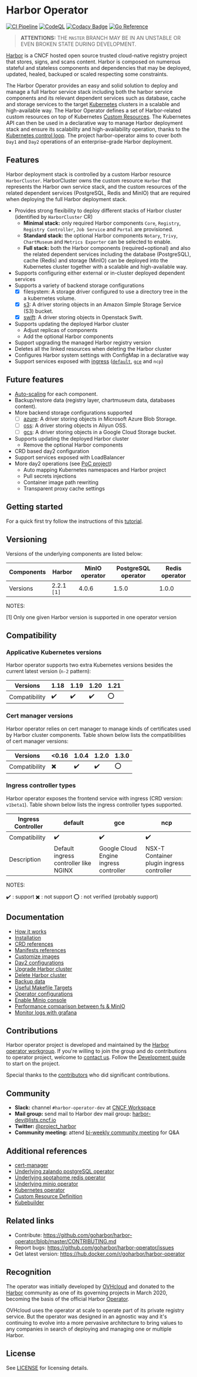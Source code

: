 # Harbor Operator

[![CI Pipeline](https://github.com/goharbor/harbor-operator/actions/workflows/tests.yml/badge.svg)](https://github.com/goharbor/harbor-operator/actions/workflows/tests.yml)
[![CodeQL](https://github.com/goharbor/harbor-operator/actions/workflows/codeql-analysis.yml/badge.svg)](https://github.com/goharbor/harbor-operator/actions/workflows/codeql-analysis.yml)
[![Codacy Badge](https://app.codacy.com/project/badge/Grade/bb3adb454b424e66ae3b9bdf2ab2fce1)](https://www.codacy.com/gh/goharbor/harbor-operator/dashboard?utm_source=github.com&amp;utm_medium=referral&amp;utm_content=goharbor/harbor-operator&amp;utm_campaign=Badge_Grade)
[![Go Reference](https://pkg.go.dev/badge/github.com/goharbor/harbor-operator.svg)](https://pkg.go.dev/github.com/goharbor/harbor-operator)

> **ATTENTIONS:** THE `MASTER` BRANCH MAY BE IN AN UNSTABLE OR EVEN BROKEN STATE DURING DEVELOPMENT.

[Harbor](https://github.com/goharbor/harbor/) is a CNCF hosted open source trusted cloud-native registry project that stores, signs, and scans content. Harbor is composed on numerous stateful and stateless components and dependencies that may be deployed, updated, healed, backuped or scaled respecting some constraints.

The Harbor Operator provides an easy and solid solution to deploy and manage a full Harbor service stack including both the harbor service components and its relevant dependent services such as database, cache and storage services to the target [Kubernetes](https://kubernetes.io/) clusters in a scalable and high-available way. The Harbor Operator defines a set of Harbor-related custom resources on top of Kubernetes [Custom Resources](https://kubernetes.io/docs/concepts/extend-kubernetes/api-extension/custom-resources/). The Kubernetes API can then be used in a declarative way to manage Harbor deployment stack and ensure its scalability and high-availability operation, thanks to the [Kubernetes control loop](https://kubernetes.io/docs/concepts/#kubernetes-control-plane). The project harbor-operator aims to cover both `Day1` and `Day2` operations of an enterprise-grade Harbor deployment.

## Features

Harbor deployment stack is controlled by a custom Harbor resource `HarborCluster`. HarborCluster owns the custom resource `Harbor` that represents the Harbor own service stack, and the custom resources of the related dependent services (PostgreSQL, Redis and MinIO) that are required when deploying the full Harbor deployment stack.

* Provides strong flexibility to deploy different stacks of Harbor cluster (identified by `HarborCluster` CR)
  * **Minimal stack:** only required Harbor components `Core`, `Registry`, `Registry Controller`, `Job Service` and `Portal` are provisioned.
  * **Standard stack:** the optional Harbor components `Notary`, `Trivy`, `ChartMuseum` and `Metrics Exporter` can be selected to enable.
  * **Full stack:** both the Harbor components (required+optional) and also the related dependent services including the database (PostgreSQL), cache (Redis) and storage (MinIO) can be deployed into the Kubernetes cluster together with a scalable and high-available way.
* Supports configuring either external or in-cluster deployed dependent services
* Supports a variety of backend storage configurations
  * [X] filesystem: A storage driver configured to use a directory tree in the a kubernetes volume.
  * [X] [s3](https://docs.aws.amazon.com/AmazonS3/latest/API/Welcome.html): A driver storing objects in an Amazon Simple Storage Service (S3) bucket.
  * [X] [swift](https://wiki.openstack.org/wiki/Swift): A driver storing objects in Openstack Swift.
* Supports updating the deployed Harbor cluster
  * Adjust replicas of components
  * Add the optional Harbor components
* Support upgrading the managed Harbor registry version
* Deletes all the linked resources when deleting the Harbor cluster
* Configures Harbor system settings with ConfigMap in a declarative way
* Support services exposed with [ingress](https://kubernetes.io/fr/docs/concepts/services-networking/ingress/) ([`default`](https://git.k8s.io/ingress-nginx/README.md#readme), [`gce`](https://git.k8s.io/ingress-gce/README.md#readme) and `ncp`)

## Future features

* [Auto-scaling](https://kubernetes.io/docs/tasks/run-application/horizontal-pod-autoscale/) for each component.
* Backup/restore data (registry layer, chartmuseum data, databases content).
* More backend storage configurations supported
  * [ ] [azure](https://azure.microsoft.com/services/storage/): A driver storing objects in Microsoft Azure Blob Storage.
  * [ ] [oss](https://www.alibabacloud.com/product/oss): A driver storing objects in Aliyun OSS.
  * [ ] [gcs](https://cloud.google.com/storage): A driver storing objects in a Google Cloud Storage bucket.
* Supports updating the deployed Harbor cluster
  * Remove the optional Harbor components
* CRD based day2 configuration
* Support services exposed with LoadBalancer
* More day2 operations (see [PoC project](https://github.com/szlabs/harbor-automation-4k8s))
  * Auto mapping Kubernetes namespaces and Harbor project
  * Pull secrets injections
  * Container image path rewriting
  * Transparent proxy cache settings

## Getting started

For a quick first try follow the instructions of this [tutorial](./docs/tutorial.md).

## Versioning

Versions of the underlying components are listed below:

|  Components   |       Harbor      | MinIO operator | PostgreSQL operator | Redis operator |
|---------------|-------------------|----------------|---------------------|----------------|
|  Versions     | 2.2.1 `[1]`       | 4.0.6          | 1.5.0               | 1.0.0          |

NOTES:

[1] Only one given Harbor version is supported in one operator version

## Compatibility

### Applicative Kubernetes versions

Harbor operator supports two extra Kubernetes versions besides the current latest version (`n-2` pattern):

|    Versions   |         1.18       |        1.19        |        1.20        | 1.21 |
|---------------|--------------------|--------------------|--------------------|------|
| Compatibility | :heavy_check_mark: | :heavy_check_mark: | :heavy_check_mark: |  :o: |

### Cert manager versions

Harbor operator relies on cert manager to manage kinds of certificates used by Harbor cluster components. Table shown below lists the compatibilities of cert manager versions:

|    Versions   |           <0.16          |       1.0.4        |       1.2.0        | 1.3.0 |
|---------------|--------------------------|--------------------|--------------------|-------|
| Compatibility | :heavy_multiplication_x: | :heavy_check_mark: | :heavy_check_mark: |  :o:  |

### Ingress controller types

Harbor operator exposes the frontend service with ingress (CRD version: `v1beta1`). Table shown below lists the ingress controller types supported.

|  Ingress Controller  |        default      |         gce        |        ncp         |
|----------------------|---------------------|--------------------|--------------------|
|  Compatibility       |  :heavy_check_mark: | :heavy_check_mark: | :heavy_check_mark: |
|  Description         | Default ingress controller like NGINX | Google Cloud Engine ingress controller | NSX-T Container plugin ingress controller |

NOTES:

  :heavy_check_mark: : support
  :heavy_multiplication_x: : not support
  :o: : not verified (probably support)

## Documentation

* [How it works](./docs/arch/arch.md)
* [Installation](./docs/installation/installation.md)
* [CRD references](./docs/CRD/custom-resource-definition.md)
* [Manifests references](./docs/manifests-reference.md)
* [Customize images](./docs/customize-images.md)
* [Day2 configurations](./docs/configurations/day2-config.md)
* [Upgrade Harbor cluster](./docs/LCM/upgrade-cluster.md)
* [Delete Harbor cluster](./docs/LCM/cluster-deletion.md)
* [Backup data](./docs/LCM/backup-data.md)
* [Useful Makefile Targets](./docs/makefile.md)
* [Operator configurations](./docs/configurations/operator-configurations.md)
* [Enable Minio console](./docs/installation/enable_minio_console.md)
* [Performance comparison between fs & MinIO](./docs/perf/simple-perf-comprasion.md)
* [Monitor logs with grafana](./docs/LCM/monitor-logs-with-grafana.md)

## Contributions

Harbor operator project is developed and maintained by the [Harbor operator workgroup](https://github.com/goharbor/community/blob/master/workgroups/wg-operator/README.md). If you're willing to join the group and do contributions to operator project, welcome to [contact us](#community). Follow the [Development guide](https://github.com/goharbor/harbor-operator/blob/master/docs/development.md) to start on the project.

Special thanks to the [contributors](./MAINTAINERS) who did significant contributions.

## Community

* **Slack:** channel `#harbor-operator-dev` at [CNCF Workspace](https://slack.cncf.io)
* **Mail group:** send mail to Harbor dev mail group: harbor-dev@lists.cncf.io
* **Twitter:** [@project_harbor](https://twitter.com/project_harbor)
* **Community meeting:** attend [bi-weekly community meeting](https://github.com/goharbor/community/blob/master/MEETING_SCHEDULE.md) for Q&A

## Additional references

* [cert-manager](https://cert-manager.io/docs/)
* [Underlying zalando postgreSQL operator](https://github.com/zalando/postgres-operator)
* [Underlying spotahome redis operator](https://github.com/spotahome/redis-operator)
* [Underlying minio operator](https://github.com/minio/minio-operator)
* [Kubernetes operator](https://kubernetes.io/docs/concepts/extend-kubernetes/operator/)
* [Custom Resource Definition](https://kubernetes.io/docs/concepts/extend-kubernetes/api-extension/custom-resources/)
* [Kubebuilder](https://book.kubebuilder.io/)

## Related links

* Contribute: <https://github.com/goharbor/harbor-operator/blob/master/CONTRIBUTING.md>
* Report bugs: <https://github.com/goharbor/harbor-operator/issues>
* Get latest version: <https://hub.docker.com/r/goharbor/harbor-operator>

## Recognition

The operator was initially developed by [OVHcloud](https://ovhcloud.com) and donated to the [Harbor](https://github.com/goharbor) community as one of its governing projects in March 2020, becoming the basis of the official Harbor [Operator](https://kubernetes.io/docs/concepts/extend-kubernetes/operator/).

OVHcloud uses the operator at scale to operate part of its private registry service. But the operator was designed in an agnostic way and it's continuing to evolve into a more pervasive architecture to bring values to any companies in search of deploying and managing one or multiple Harbor.

## License

See [LICENSE](https://github.com/goharbor/harbor-operator/blob/master/LICENSE) for licensing details.
